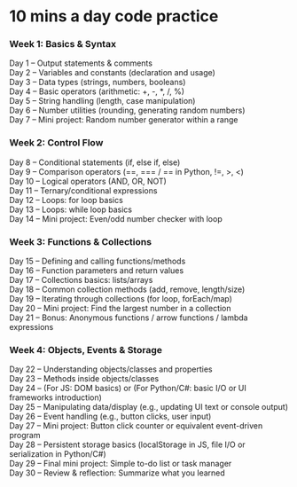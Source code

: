 # 10 mins a day code practice #

### Week 1: Basics & Syntax <br>
Day 1 – Output statements & comments <br>
Day 2 – Variables and constants (declaration and usage) <br>
Day 3 – Data types (strings, numbers, booleans) <br>
Day 4 – Basic operators (arithmetic: +, -, *, /, %) <br>
Day 5 – String handling (length, case manipulation) <br>
Day 6 – Number utilities (rounding, generating random numbers) <br>
Day 7 – Mini project: Random number generator within a range <br>

### Week 2: Control Flow
Day 8 – Conditional statements (if, else if, else) <br> 
Day 9 – Comparison operators (==, === / == in Python, !=, >, <) <br>
Day 10 – Logical operators (AND, OR, NOT) <br>
Day 11 – Ternary/conditional expressions <br>
Day 12 – Loops: for loop basics <br>
Day 13 – Loops: while loop basics <br>
Day 14 – Mini project: Even/odd number checker with loop <br>

### Week 3: Functions & Collections 
Day 15 – Defining and calling functions/methods <br>
Day 16 – Function parameters and return values <br>
Day 17 – Collections basics: lists/arrays <br>
Day 18 – Common collection methods (add, remove, length/size) <br>
Day 19 – Iterating through collections (for loop, forEach/map) <br>
Day 20 – Mini project: Find the largest number in a collection <br>
Day 21 – Bonus: Anonymous functions / arrow functions / lambda expressions <br>

### Week 4: Objects, Events & Storage
Day 22 – Understanding objects/classes and properties <br>
Day 23 – Methods inside objects/classes <br>
Day 24 – (For JS: DOM basics) or (For Python/C#: basic I/O or UI frameworks introduction) <br>
Day 25 – Manipulating data/display (e.g., updating UI text or console output) <br>
Day 26 – Event handling (e.g., button clicks, user input) <br>
Day 27 – Mini project: Button click counter or equivalent event-driven program <br>
Day 28 – Persistent storage basics (localStorage in JS, file I/O or serialization in Python/C#) <br>
Day 29 – Final mini project: Simple to-do list or task manager <br>
Day 30 – Review & reflection: Summarize what you learned <br>
